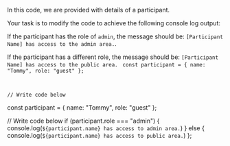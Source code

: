In this code, we are provided with
details of a participant.

Your task is to modify the code
to achieve the following
console log output:

If the participant has the role
of `admin`, the message should be:
`[Participant Name] has access to the admin area.`.

If the participant has a different role,
the message should be:
`[Participant Name] has access to the public area.`
<codeblock type="exercise" language="javascript" testMode="fixedInput">
<code>
const participant = {
  name: "Tommy",
  role: "guest"
};

// Write code below
</code>

<solution>
const participant = {
  name: "Tommy",
  role: "guest"
};

// Write code below
if (participant.role === "admin") {
  console.log(`${participant.name} has access to admin area.`)
} else {
  console.log(`${participant.name} has access to public area.`)
};
</solution>
</codeblock>
